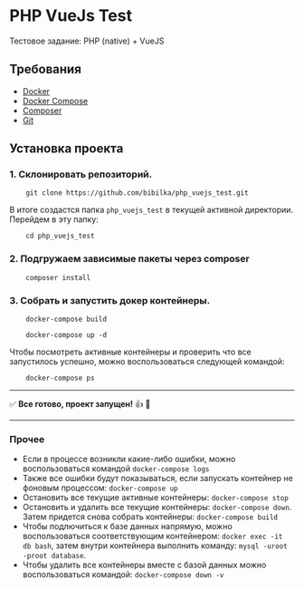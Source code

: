 # PHP VueJs Test
Тестовое задание: PHP (native) + VueJS

## Требования
- [Docker](https://www.docker.com)
- [Docker Compose](https://docs.docker.com/compose/)
- [Composer](https://getcomposer.org)
- [Git](https://git-scm.com)

## Установка проекта

### 1. Склонировать репозиторий. 
```
    git clone https://github.com/bibilka/php_vuejs_test.git
```

В итоге создастся папка `php_vuejs_test` в текущей активной директории. Перейдем в эту папку:
```
    cd php_vuejs_test
```
### 2. Подгружаем зависимые пакеты через composer

```
    composer install
```

### 3. Собрать и запустить докер контейнеры.

```
    docker-compose build
    
    docker-compose up -d
```
Чтобы посмотреть активные контейнеры и проверить что все запустилось успешно, можно воспользоваться следующей командой:
```
    docker-compose ps
```
_____
:white_check_mark: <b>Все готово, проект запущен!</b> :+1: :tada:
_____

### Прочее
- Если в процессе возникли какие-либо ошибки, можно воспользоваться командой `docker-compose logs`
- Также все ошибки будут показываться, если запускать контейнер не фоновым процессом: `docker-compose up`
- Остановить все текущие активные контейнеры: `docker-compose stop`
- Остановить и удалить все текущие контейнеры: `docker-compose down`. Затем придется снова собрать контейнеры: `docker-compose build`
- Чтобы подлючиться к базе данных напрямую, можно воспользоваться соответствующим контейнером: `docker exec -it db bash`, затем внутри контейнера выполнить команду: `mysql -uroot -proot database`.
- Чтобы удалить все контейнеры вместе с базой данных можно воспользоваться командой: `docker-compose down -v`
